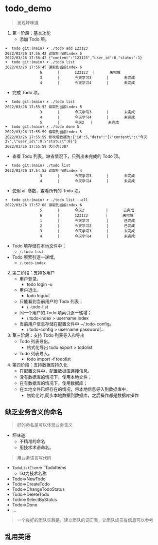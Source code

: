 # todo_demo

> 发现坏味道

1. 第一阶段：基本功能
   - 添加 Todo 项。
```shell
➜  todo git:(main) ✗ ./todo add 123123
2022/03/26 17:56:42 读取到当前index 5
2022/03/26 17:56:42 {"content":"123123","user_id":0,"status":1}
➜  todo git:(main) ✗ ./todo list      
2022/03/26 17:56:45 读取到当前index 6
                6       |       123123  |       未完成  
                3       |       今天学习3       |       未完成  
                4       |       今天学习4       |       未完成  
```
- 完成 Todo 项。
```shell
➜  todo git:(main) ✗ ./todo list             
2022/03/26 17:55:52 读取到当前index 5
                3       |       今天学习3       |       未完成  
                4       |       今天学习4       |       未完成  
                5       |       今天2   |       未完成  
➜  todo git:(main) ✗ ./todo done 5
2022/03/26 17:55:59 读取到当前index 5
2022/03/26 17:55:59 修改后数据为:{"id":5,"data":"{\"content\":\"今天2\",\"user_id\":0,\"status\":0}"}
2022/03/26 17:55:59 大小为:307
```
  - 查看 Todo 列表，缺省情况下，只列出未完成的 Todo 项。
```shell
➜  todo git:(main) ./todo list
2022/03/26 17:54:53 读取到当前index 4
                3       |       今天学习3       |       未完成  
                4       |       今天学习4       |       未完成  
```

   - 使用 all 参数，查看所有的 Todo 项。
```shell
➜  todo git:(main) ✗ ./todo list --all
2022/03/26 17:57:08 读取到当前index 6
                5       |       今天2          |       已完成  
                6       |       123123        |       未完成  
                1       |       今天学习        |       已完成  
                2       |       今天学习2       |       已完成  
                3       |       今天学习3       |       未完成  
                4       |       今天学习4       |       未完成  
```
   - Todo 项存储在本地文件中；
     - `/.todo-list`
   - Todo 项索引逐一递增。
     - `/.todo-index `
2. 第二阶段：支持多用户
    - 用户登录。
      - todo login -u
    - 用户退出。
      - todo logout
    - 只能看到当前用户的 Todo 列表；
      - /.<username>-todo-list
    - 同一个用户的 Todo 项索引逐一递增；
      - /.todo-index > username:index
    - 当前用户信息存储在配置文件中 ~/.todo-config。
      - /.todo-config > username|password|...
3. 第三阶段：支持 Todo 列表导入和导出
    - Todo 列表导出。
      - 格式化导出 todo export > todolist
    - Todo 列表导入。
      - todo import -f todolist
4. 第四阶段：支持数据库持久化
    - 在配置文件中，配置数据库连接信息。
    - 没有数据库的情况下，使用本地文件；
    - 在有数据库的情况下，使用数据库；
    - 在本地文件已经存在的情况，将本地信息导入到数据库中。
      - 初始化时,同步本地数据到数据库，之后操作都是数据库操作


## 缺乏业务含义的命名

> 好的命名是可以体现业务含义

- 坏味道
  - 不精准的命名
  - 用技术术语命名。


> 用业务语言写代码

 - `TodoListItem`=> `TodoItems
   - list为技术名称
 - Todo=>NewTodo 
 - Todo=>CreateTodo 
 - Todo=>ChangeTodoStatus 
 - Todo=>DeleteTodo 
 - Todo=>SelectByStatus
 - Todo=>Done
 - ...


> 一个良好的团队实践是，建立团队的词汇表，让团队成员有信息可以参考

## 乱用英语

